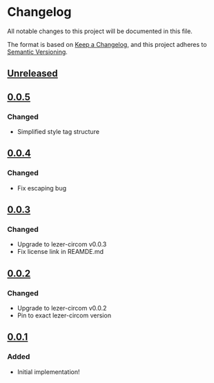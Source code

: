 # Changelog

All notable changes to this project will be documented in this file.

The format is based on [Keep a Changelog](https://keepachangelog.com/en/1.0.0/), and this project adheres to [Semantic Versioning](https://semver.org/spec/v2.0.0.html).

## [Unreleased]

## [0.0.5]

### Changed

- Simplified style tag structure

## [0.0.4]

### Changed

- Fix escaping bug

## [0.0.3]

### Changed

- Upgrade to lezer-circom v0.0.3
- Fix license link in REAMDE.md

## [0.0.2]

### Changed

- Upgrade to lezer-circom v0.0.2
- Pin to exact lezer-circom version

## [0.0.1]

### Added

- Initial implementation!

[unreleased]: https://github.com/underlay/codemirror-lang-tasl/compare/v0.0.5...HEAD
[0.0.5]: https://github.com/underlay/codemirror-lang-tasl/compare/v0.0.5
[0.0.4]: https://github.com/underlay/codemirror-lang-tasl/compare/v0.0.4
[0.0.3]: https://github.com/underlay/codemirror-lang-tasl/compare/v0.0.3
[0.0.2]: https://github.com/underlay/codemirror-lang-tasl/compare/v0.0.2
[0.0.1]: https://github.com/underlay/codemirror-lang-tasl/compare/v0.0.1
